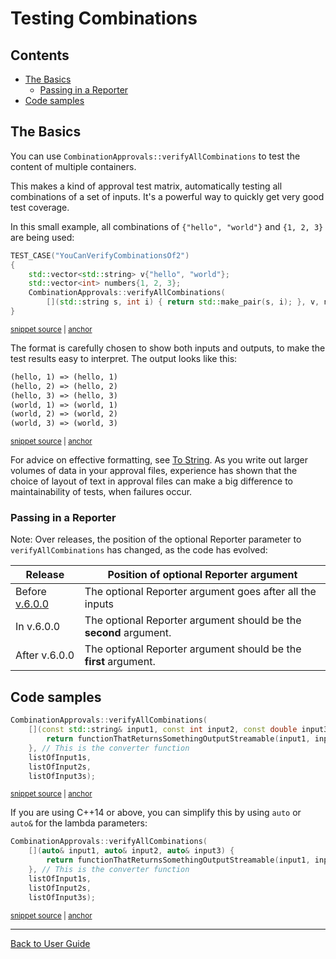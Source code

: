 <!--
GENERATED FILE - DO NOT EDIT
This file was generated by [MarkdownSnippets](https://github.com/SimonCropp/MarkdownSnippets).
Source File: /doc/mdsource/TestingCombinations.source.md
To change this file edit the source file and then execute ./run_markdown_templates.sh.
-->

<a id="top"></a>

# Testing Combinations

<!-- toc -->
## Contents

  * [The Basics](#the-basics)
    * [Passing in a Reporter](#passing-in-a-reporter)
  * [Code samples](#code-samples)<!-- endtoc -->

## The Basics

You can use `CombinationApprovals::verifyAllCombinations` to test the content of multiple containers.

This makes a kind of approval test matrix, automatically testing all combinations of a set of inputs. It's a powerful way to quickly get very good test coverage.

In this small example, all combinations of `{"hello", "world"}` and `{1, 2, 3}` are being used:

<!-- snippet: YouCanVerifyCombinationsOf2 -->
<a id='snippet-youcanverifycombinationsof2'/></a>
```cpp
TEST_CASE("YouCanVerifyCombinationsOf2")
{
    std::vector<std::string> v{"hello", "world"};
    std::vector<int> numbers{1, 2, 3};
    CombinationApprovals::verifyAllCombinations(
        [](std::string s, int i) { return std::make_pair(s, i); }, v, numbers);
}
```
<sup><a href='/tests/DocTest_Tests/CombinationTests.cpp#L49-L57' title='File snippet `youcanverifycombinationsof2` was extracted from'>snippet source</a> | <a href='#snippet-youcanverifycombinationsof2' title='Navigate to start of snippet `youcanverifycombinationsof2`'>anchor</a></sup>
<!-- endsnippet -->

The format is carefully chosen to show both inputs and outputs, to make the test results easy to interpret. The output looks like this:

<!-- snippet: CombinationTests.YouCanVerifyCombinationsOf2.approved.txt -->
<a id='snippet-CombinationTests.YouCanVerifyCombinationsOf2.approved.txt'/></a>
```txt
(hello, 1) => (hello, 1)
(hello, 2) => (hello, 2)
(hello, 3) => (hello, 3)
(world, 1) => (world, 1)
(world, 2) => (world, 2)
(world, 3) => (world, 3)

```
<sup><a href='/tests/DocTest_Tests/approval_tests/CombinationTests.YouCanVerifyCombinationsOf2.approved.txt#L1-L7' title='File snippet `CombinationTests.YouCanVerifyCombinationsOf2.approved.txt` was extracted from'>snippet source</a> | <a href='#snippet-CombinationTests.YouCanVerifyCombinationsOf2.approved.txt' title='Navigate to start of snippet `CombinationTests.YouCanVerifyCombinationsOf2.approved.txt`'>anchor</a></sup>
<!-- endsnippet -->

For advice on effective formatting, see [To String](/doc/ToString.md#top). As you write out larger volumes of data in your approval files, experience has shown that the choice of layout of text in approval files can make a big difference to maintainability of tests, when failures occur.

### Passing in a Reporter

Note: Over releases, the position of the optional Reporter parameter to `verifyAllCombinations` has changed, as the code has evolved:

| Release  | Position of optional Reporter argument
|---|--|
| Before [v.6.0.0](https://github.com/approvals/ApprovalTests.cpp/releases/tag/v.6.0.0) | The optional Reporter argument goes after all the inputs |
| In v.6.0.0 | The optional Reporter argument should be the **second** argument. |
| After v.6.0.0 | The optional Reporter argument should be the **first** argument. |

## Code samples

<!-- snippet: sample_combinations_of_three -->
<a id='snippet-sample_combinations_of_three'/></a>
```cpp
CombinationApprovals::verifyAllCombinations(
    [](const std::string& input1, const int input2, const double input3) {
        return functionThatReturnsSomethingOutputStreamable(input1, input2, input3);
    }, // This is the converter function
    listOfInput1s,
    listOfInput2s,
    listOfInput3s);
```
<sup><a href='/tests/DocTest_Tests/docs/CombinationsSampleCode.cpp#L24-L32' title='File snippet `sample_combinations_of_three` was extracted from'>snippet source</a> | <a href='#snippet-sample_combinations_of_three' title='Navigate to start of snippet `sample_combinations_of_three`'>anchor</a></sup>
<!-- endsnippet -->

If you are using C++14 or above, you can simplify this by using `auto` or `auto&` for the lambda parameters:

<!-- snippet: sample_combinations_of_three_with_auto -->
<a id='snippet-sample_combinations_of_three_with_auto'/></a>
```cpp
CombinationApprovals::verifyAllCombinations(
    [](auto& input1, auto& input2, auto& input3) {
        return functionThatReturnsSomethingOutputStreamable(input1, input2, input3);
    }, // This is the converter function
    listOfInput1s,
    listOfInput2s,
    listOfInput3s);
```
<sup><a href='/tests/DocTest_Tests/docs/CombinationsSampleCode.cpp#L41-L49' title='File snippet `sample_combinations_of_three_with_auto` was extracted from'>snippet source</a> | <a href='#snippet-sample_combinations_of_three_with_auto' title='Navigate to start of snippet `sample_combinations_of_three_with_auto`'>anchor</a></sup>
<!-- endsnippet -->

---

[Back to User Guide](/doc/README.md#top)

